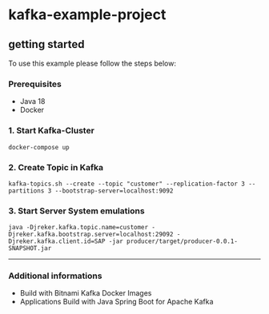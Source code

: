 # kafka-example-project 

## getting started
To use this example please follow the steps below:

### Prerequisites
- Java 18
- Docker 

### 1. Start Kafka-Cluster
```
docker-compose up
```

### 2. Create Topic in Kafka
```
kafka-topics.sh --create --topic "customer" --replication-factor 3 --partitions 3 --bootstrap-server=localhost:9092
```

### 3. Start Server System emulations
```
java -Djreker.kafka.topic.name=customer -Djreker.kafka.bootstrap.server=localhost:29092 -Djreker.kafka.client.id=SAP -jar producer/target/producer-0.0.1-SNAPSHOT.jar
```
---
### Additional informations
- Build with Bitnami Kafka Docker Images
- Applications Build with Java Spring Boot for Apache Kafka


